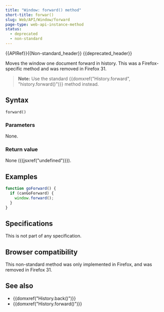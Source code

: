 ```yaml
---
title: "Window: forward() method"
short-title: forwar()
slug: Web/API/Window/forward
page-type: web-api-instance-method
status:
  - deprecated
  - non-standard
---
```


{{APIRef}}{{Non-standard_header}} {{deprecated_header}}

Moves the window one document forward in history. This was a Firefox-specific method and was removed in Firefox 31.

> **Note:** Use the standard {{domxref("History.forward", "history.forward()")}} method instead.

## Syntax

```js-nolint
forward()
```

### Parameters

None.

### Return value

None ({{jsxref("undefined")}}).

## Examples

```js
function goForward() {
  if (canGoForward) {
    window.forward();
  }
}
```

## Specifications

This is not part of any specification.

## Browser compatibility

This non-standard method was only implemented in Firefox, and was removed in Firefox 31.

## See also

- {{domxref("History.back()")}}
- {{domxref("History.forward()")}}
